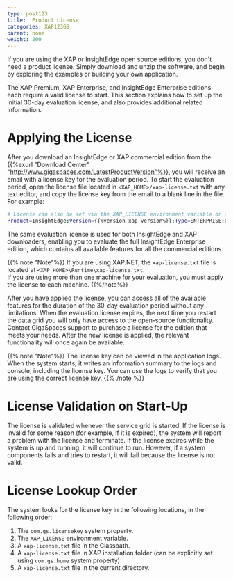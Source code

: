 ```yaml
---
type: post123
title:  Product License
categories: XAP123GS
parent: none
weight: 200
---
```


 

If you are using the XAP or InsightEdge open source editions, you don't need a product license. Simply download and unzip the software, and begin by exploring the examples or building your own application.

The XAP Premium, XAP Enterprise, and InsightEdge Enterprise editions each require a valid license to start. This section explains how to set up the initial 30-day evaluation license, and also provides additional related information.

# Applying the License

After you download an InsightEdge or XAP commercial edition from the {{%exurl "Download Center" "http://www.gigaspaces.com/LatestProductVersion"%}}, you will receive an email with a license key for the evaluation period. To start the evaluation period, open the license file located in `<XAP_HOME>/xap-license.txt` with any text editor, and copy the license key from the email to a blank line in the file. For example:

```bash
# License can also be set via the XAP_LICENSE environment variable or com.gs.licensekey system property
Product=InsightEdge;Version={{%version xap-version%}};Type=ENTERPRISE;Customer=yourname@yourcompany.com;Expiration=2017-Sep-30;Hash=PNXrPIPANOOddPNQFdQQ
```

The same evaluation license is used for both InsightEdge and XAP downloaders, enabling you to evaluate the full InsightEdge Enterprise edition, which contains all available features for all the commercial editions.

{{% note "Note"%}}
If you are using XAP.NET, the `xap-license.txt` file is located at `<XAP_HOME>\Runtime\xap-license.txt`.<br>
If you are using more than one machine for your evaluation, you must apply the license to each machine.
{{%/note%}}

After you have applied the license, you can access all of the available features for the duration of the 30-day evaluation period without any limitations. When the evaluation license expires, the next time you restart the data grid you will only have access to the open-source functionality. Contact GigaSpaces support to purchase a license for the edition that meets your needs. After the new license is applied, the relevant functionality will once again be available.

{{% note "Note"%}}
The license key can be viewed in the application logs. When the system starts, it writes an information summary to the logs and console, including the license key. You can use the logs to verify that you are using the correct license key.
{{% /note %}}

# License Validation on Start-Up

The license is validated whenever the service grid is started. If the license is invalid for some reason (for example, if it is expired), the system will report a problem with the license and terminate. If the license expires while the system is up and running, it will continue to run. However, if a system components fails and tries to restart, it will fail because the license is not valid.

# License Lookup Order

The system looks for the license key in the following locations, in the following order:

1. The `com.gs.licensekey` system property.
1. The `XAP_LICENSE` environment variable.
1. A `xap-license.txt` file in the Classpath.
1. A `xap-license.txt` file in XAP installation folder (can be explicitly set using `com.gs.home` system property)
1. A `xap-license.txt` file in the current directory.

